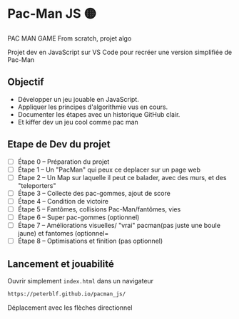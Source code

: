 # Pac-Man JS 🟡
PAC MAN GAME From scratch, projet algo

Projet dev en JavaScript sur VS Code pour recréer une version simplifiée de Pac-Man

## Objectif
- Développer un jeu jouable en JavaScript.
- Appliquer les principes d'algorithmie vus en cours.
- Documenter les étapes avec un historique GitHub clair.
- Et kiffer dev un jeu cool comme pac man  

## Etape de Dev du projet
- [ ] Étape 0 – Préparation du projet
- [ ] Étape 1 – Un "PacMan" qui peux ce deplacer sur un page web  
- [ ] Étape 2 – Un Map sur laquelle il peut ce balader, avec des murs, et des "teleporters" 
- [ ] Étape 3 – Collecte des pac-gommes, ajout de score 
- [ ] Étape 4 – Condition de victoire
- [ ] Étape 5 – Fantômes, collisions Pac-Man/fantômes, vies 
- [ ] Étape 6 – Super pac-gommes (optionnel)
- [ ] Étape 7 – Améliorations visuelles/ "vrai" pacman(pas juste une boule jaune) et fantomes (optionnel=
- [ ] Étape 8 – Optimisations et finition (pas optionnel)

## Lancement et jouabilité
Ouvrir simplement `index.html` dans un navigateur 
```html
https://peterblf.github.io/pacman_js/
```
Déplacement avec les flèches directionnel 
